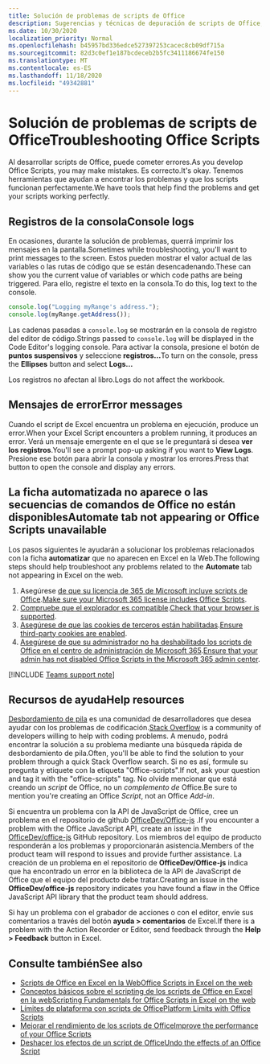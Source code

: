```yaml
---
title: Solución de problemas de scripts de Office
description: Sugerencias y técnicas de depuración de scripts de Office, así como recursos de ayuda.
ms.date: 10/30/2020
localization_priority: Normal
ms.openlocfilehash: b45957bd336edce527397253cacec8cb09df715a
ms.sourcegitcommit: 82d3c0ef1e187bcdeceb2b5fc3411186674fe150
ms.translationtype: MT
ms.contentlocale: es-ES
ms.lasthandoff: 11/18/2020
ms.locfileid: "49342881"
---
```

# <a name="troubleshooting-office-scripts"></a><span data-ttu-id="accb4-103">Solución de problemas de scripts de Office</span><span class="sxs-lookup"><span data-stu-id="accb4-103">Troubleshooting Office Scripts</span></span>

<span data-ttu-id="accb4-104">Al desarrollar scripts de Office, puede cometer errores.</span><span class="sxs-lookup"><span data-stu-id="accb4-104">As you develop Office Scripts, you may make mistakes.</span></span> <span data-ttu-id="accb4-105">Es correcto.</span><span class="sxs-lookup"><span data-stu-id="accb4-105">It's okay.</span></span> <span data-ttu-id="accb4-106">Tenemos herramientas que ayudan a encontrar los problemas y que los scripts funcionan perfectamente.</span><span class="sxs-lookup"><span data-stu-id="accb4-106">We have tools that help find the problems and get your scripts working perfectly.</span></span>

## <a name="console-logs"></a><span data-ttu-id="accb4-107">Registros de la consola</span><span class="sxs-lookup"><span data-stu-id="accb4-107">Console logs</span></span>

<span data-ttu-id="accb4-108">En ocasiones, durante la solución de problemas, querrá imprimir los mensajes en la pantalla.</span><span class="sxs-lookup"><span data-stu-id="accb4-108">Sometimes while troubleshooting, you'll want to print messages to the screen.</span></span> <span data-ttu-id="accb4-109">Estos pueden mostrar el valor actual de las variables o las rutas de código que se están desencadenando.</span><span class="sxs-lookup"><span data-stu-id="accb4-109">These can show you the current value of variables or which code paths are being triggered.</span></span> <span data-ttu-id="accb4-110">Para ello, registre el texto en la consola.</span><span class="sxs-lookup"><span data-stu-id="accb4-110">To do this, log text to the console.</span></span>

```TypeScript
console.log("Logging myRange's address.");
console.log(myRange.getAddress());
```

<span data-ttu-id="accb4-111">Las cadenas pasadas a `console.log` se mostrarán en la consola de registro del editor de código.</span><span class="sxs-lookup"><span data-stu-id="accb4-111">Strings passed to `console.log` will be displayed in the Code Editor's logging console.</span></span> <span data-ttu-id="accb4-112">Para activar la consola, presione el botón de **puntos suspensivos** y seleccione **registros...**</span><span class="sxs-lookup"><span data-stu-id="accb4-112">To turn on the console, press the **Ellipses** button and select **Logs...**</span></span>

<span data-ttu-id="accb4-113">Los registros no afectan al libro.</span><span class="sxs-lookup"><span data-stu-id="accb4-113">Logs do not affect the workbook.</span></span>

## <a name="error-messages"></a><span data-ttu-id="accb4-114">Mensajes de error</span><span class="sxs-lookup"><span data-stu-id="accb4-114">Error messages</span></span>

<span data-ttu-id="accb4-115">Cuando el script de Excel encuentra un problema en ejecución, produce un error.</span><span class="sxs-lookup"><span data-stu-id="accb4-115">When your Excel Script encounters a problem running, it produces an error.</span></span> <span data-ttu-id="accb4-116">Verá un mensaje emergente en el que se le preguntará si desea **ver los registros**.</span><span class="sxs-lookup"><span data-stu-id="accb4-116">You'll see a prompt pop-up asking if you want to **View Logs**.</span></span> <span data-ttu-id="accb4-117">Presione ese botón para abrir la consola y mostrar los errores.</span><span class="sxs-lookup"><span data-stu-id="accb4-117">Press that button to open the console and display any errors.</span></span>

## <a name="automate-tab-not-appearing-or-office-scripts-unavailable"></a><span data-ttu-id="accb4-118">La ficha automatizada no aparece o las secuencias de comandos de Office no están disponibles</span><span class="sxs-lookup"><span data-stu-id="accb4-118">Automate tab not appearing or Office Scripts unavailable</span></span>

<span data-ttu-id="accb4-119">Los pasos siguientes le ayudarán a solucionar los problemas relacionados con la ficha **automatizar** que no aparecen en Excel en la Web.</span><span class="sxs-lookup"><span data-stu-id="accb4-119">The following steps should help troubleshoot any problems related to the **Automate** tab not appearing in Excel on the web.</span></span>

1. <span data-ttu-id="accb4-120">Asegúrese [de que su licencia de 365 de Microsoft incluye scripts de Office](../overview/excel.md#requirements).</span><span class="sxs-lookup"><span data-stu-id="accb4-120">[Make sure your Microsoft 365 license includes Office Scripts](../overview/excel.md#requirements).</span></span>
1. <span data-ttu-id="accb4-121">[Compruebe que el explorador es compatible](platform-limits.md#browser-support).</span><span class="sxs-lookup"><span data-stu-id="accb4-121">[Check that your browser is supported](platform-limits.md#browser-support).</span></span>
1. <span data-ttu-id="accb4-122">[Asegúrese de que las cookies de terceros están habilitadas](platform-limits.md#third-party-cookies).</span><span class="sxs-lookup"><span data-stu-id="accb4-122">[Ensure third-party cookies are enabled](platform-limits.md#third-party-cookies).</span></span>
1. <span data-ttu-id="accb4-123">[Asegúrese de que su administrador no ha deshabilitado los scripts de Office en el centro de administración de Microsoft 365](/microsoft-365/admin/manage/manage-office-scripts-settings).</span><span class="sxs-lookup"><span data-stu-id="accb4-123">[Ensure that your admin has not disabled Office Scripts in the Microsoft 365 admin center](/microsoft-365/admin/manage/manage-office-scripts-settings).</span></span>

[!INCLUDE [Teams support note](../includes/teams-support-note.md)]

## <a name="help-resources"></a><span data-ttu-id="accb4-124">Recursos de ayuda</span><span class="sxs-lookup"><span data-stu-id="accb4-124">Help resources</span></span>

<span data-ttu-id="accb4-125">[Desbordamiento de pila](https://stackoverflow.com/questions/tagged/office-scripts) es una comunidad de desarrolladores que desea ayudar con los problemas de codificación.</span><span class="sxs-lookup"><span data-stu-id="accb4-125">[Stack Overflow](https://stackoverflow.com/questions/tagged/office-scripts) is a community of developers willing to help with coding problems.</span></span> <span data-ttu-id="accb4-126">A menudo, podrá encontrar la solución a su problema mediante una búsqueda rápida de desbordamiento de pila.</span><span class="sxs-lookup"><span data-stu-id="accb4-126">Often, you'll be able to find the solution to your problem through a quick Stack Overflow search.</span></span> <span data-ttu-id="accb4-127">Si no es así, formule su pregunta y etiquete con la etiqueta "Office-scripts".</span><span class="sxs-lookup"><span data-stu-id="accb4-127">If not, ask your question and tag it with the "office-scripts" tag.</span></span> <span data-ttu-id="accb4-128">No olvide mencionar que está creando un *script* de Office, no un *complemento de* Office.</span><span class="sxs-lookup"><span data-stu-id="accb4-128">Be sure to mention you're creating an Office *Script*, not an Office *Add-in*.</span></span>

<span data-ttu-id="accb4-129">Si encuentra un problema con la API de JavaScript de Office, cree un problema en el repositorio de github [OfficeDev/Office-js](https://github.com/OfficeDev/office-js) .</span><span class="sxs-lookup"><span data-stu-id="accb4-129">If you encounter a problem with the Office JavaScript API, create an issue in the [OfficeDev/office-js](https://github.com/OfficeDev/office-js) GitHub repository.</span></span> <span data-ttu-id="accb4-130">Los miembros del equipo de producto responderán a los problemas y proporcionarán asistencia.</span><span class="sxs-lookup"><span data-stu-id="accb4-130">Members of the product team will respond to issues and provide further assistance.</span></span> <span data-ttu-id="accb4-131">La creación de un problema en el repositorio de **OfficeDev/Office-js** indica que ha encontrado un error en la biblioteca de la API de JavaScript de Office que el equipo del producto debe tratar.</span><span class="sxs-lookup"><span data-stu-id="accb4-131">Creating an issue in the **OfficeDev/office-js** repository indicates you have found a flaw in the Office JavaScript API library that the product team should address.</span></span>

<span data-ttu-id="accb4-132">Si hay un problema con el grabador de acciones o con el editor, envíe sus comentarios a través del botón **ayuda > comentarios** de Excel.</span><span class="sxs-lookup"><span data-stu-id="accb4-132">If there is a problem with the Action Recorder or Editor, send feedback through the **Help > Feedback** button in Excel.</span></span>

## <a name="see-also"></a><span data-ttu-id="accb4-133">Consulte también</span><span class="sxs-lookup"><span data-stu-id="accb4-133">See also</span></span>

- [<span data-ttu-id="accb4-134">Scripts de Office en Excel en la Web</span><span class="sxs-lookup"><span data-stu-id="accb4-134">Office Scripts in Excel on the web</span></span>](../overview/excel.md)
- [<span data-ttu-id="accb4-135">Conceptos básicos sobre el scripting de los scripts de Office en Excel en la web</span><span class="sxs-lookup"><span data-stu-id="accb4-135">Scripting Fundamentals for Office Scripts in Excel on the web</span></span>](../develop/scripting-fundamentals.md)
- [<span data-ttu-id="accb4-136">Límites de plataforma con scripts de Office</span><span class="sxs-lookup"><span data-stu-id="accb4-136">Platform Limits with Office Scripts</span></span>](platform-limits.md)
- [<span data-ttu-id="accb4-137">Mejorar el rendimiento de los scripts de Office</span><span class="sxs-lookup"><span data-stu-id="accb4-137">Improve the performance of your Office Scripts</span></span>](../develop/web-client-performance.md)
- [<span data-ttu-id="accb4-138">Deshacer los efectos de un script de Office</span><span class="sxs-lookup"><span data-stu-id="accb4-138">Undo the effects of an Office Script</span></span>](undo.md)

